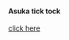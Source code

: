 <!doctype html>
<html>
 <body>
   <title>portal de enlaces</title>
  <h4>Asuka tick tock</h4>
  <p>
   <a href="https://www.tiktok.com/@.asuka_gaming?_t=8m8XA8bznWP&_r=1"
     <button>click here</button>
   </p>
  </body>
 </html>
